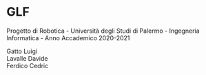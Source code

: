 # GLF
Progetto di Robotica - Università degli Studi di Palermo - Ingegneria Informatica - Anno Accademico 2020-2021

Gatto Luigi<br/>
Lavalle Davide<br/>
Ferdico Cedric
